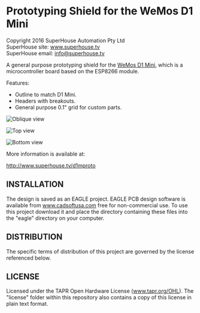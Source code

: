 Prototyping Shield for the WeMos D1 Mini
========================================

Copyright 2016 SuperHouse Automation Pty Ltd  
SuperHouse site:  www.superhouse.tv  
SuperHouse email: info@superhouse.tv  

A general purpose prototyping shield for the [WeMos D1 Mini][1], which is a microcontroller board based on the ESP8266 module.

Features:

 * Outline to match D1 Mini.
 * Headers with breakouts.
 * General purpose 0.1" grid for custom parts.

![Oblique view](https://raw.githubusercontent.com/SuperHouse/D1MPROTO/master/images/D1MPROTO-oblique-v1_0.png)

![Top view](https://raw.githubusercontent.com/SuperHouse/D1MPROTO/master/images/D1MPROTO-top-v1_0.png)

![Bottom view](https://raw.githubusercontent.com/SuperHouse/D1MPROTO/master/images/D1MPROTO-bottom-v1_0.png)

More information is available at:

  http://www.superhouse.tv/d1mproto


INSTALLATION
------------
The design is saved as an EAGLE project. EAGLE PCB design software is
available from www.cadsoftusa.com free for non-commercial use. To use
this project download it and place the directory containing these files
into the "eagle" directory on your computer.


DISTRIBUTION
------------
The specific terms of distribution of this project are governed by the
license referenced below.


LICENSE
-------
Licensed under the TAPR Open Hardware License (www.tapr.org/OHL).
The "license" folder within this repository also contains a copy of
this license in plain text format.


[1]: http://www.wemos.cc/wiki/doku.php?id=en:d1_mini

